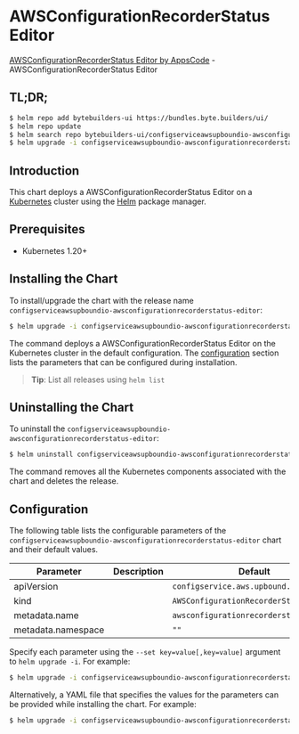 # AWSConfigurationRecorderStatus Editor

[AWSConfigurationRecorderStatus Editor by AppsCode](https://byte.builders) - AWSConfigurationRecorderStatus Editor

## TL;DR;

```bash
$ helm repo add bytebuilders-ui https://bundles.byte.builders/ui/
$ helm repo update
$ helm search repo bytebuilders-ui/configserviceawsupboundio-awsconfigurationrecorderstatus-editor --version=v0.4.18
$ helm upgrade -i configserviceawsupboundio-awsconfigurationrecorderstatus-editor bytebuilders-ui/configserviceawsupboundio-awsconfigurationrecorderstatus-editor -n default --create-namespace --version=v0.4.18
```

## Introduction

This chart deploys a AWSConfigurationRecorderStatus Editor on a [Kubernetes](http://kubernetes.io) cluster using the [Helm](https://helm.sh) package manager.

## Prerequisites

- Kubernetes 1.20+

## Installing the Chart

To install/upgrade the chart with the release name `configserviceawsupboundio-awsconfigurationrecorderstatus-editor`:

```bash
$ helm upgrade -i configserviceawsupboundio-awsconfigurationrecorderstatus-editor bytebuilders-ui/configserviceawsupboundio-awsconfigurationrecorderstatus-editor -n default --create-namespace --version=v0.4.18
```

The command deploys a AWSConfigurationRecorderStatus Editor on the Kubernetes cluster in the default configuration. The [configuration](#configuration) section lists the parameters that can be configured during installation.

> **Tip**: List all releases using `helm list`

## Uninstalling the Chart

To uninstall the `configserviceawsupboundio-awsconfigurationrecorderstatus-editor`:

```bash
$ helm uninstall configserviceawsupboundio-awsconfigurationrecorderstatus-editor -n default
```

The command removes all the Kubernetes components associated with the chart and deletes the release.

## Configuration

The following table lists the configurable parameters of the `configserviceawsupboundio-awsconfigurationrecorderstatus-editor` chart and their default values.

|     Parameter      | Description |                      Default                      |
|--------------------|-------------|---------------------------------------------------|
| apiVersion         |             | <code>configservice.aws.upbound.io/v1beta1</code> |
| kind               |             | <code>AWSConfigurationRecorderStatus</code>       |
| metadata.name      |             | <code>awsconfigurationrecorderstatus</code>       |
| metadata.namespace |             | <code>""</code>                                   |


Specify each parameter using the `--set key=value[,key=value]` argument to `helm upgrade -i`. For example:

```bash
$ helm upgrade -i configserviceawsupboundio-awsconfigurationrecorderstatus-editor bytebuilders-ui/configserviceawsupboundio-awsconfigurationrecorderstatus-editor -n default --create-namespace --version=v0.4.18 --set apiVersion=configservice.aws.upbound.io/v1beta1
```

Alternatively, a YAML file that specifies the values for the parameters can be provided while
installing the chart. For example:

```bash
$ helm upgrade -i configserviceawsupboundio-awsconfigurationrecorderstatus-editor bytebuilders-ui/configserviceawsupboundio-awsconfigurationrecorderstatus-editor -n default --create-namespace --version=v0.4.18 --values values.yaml
```
